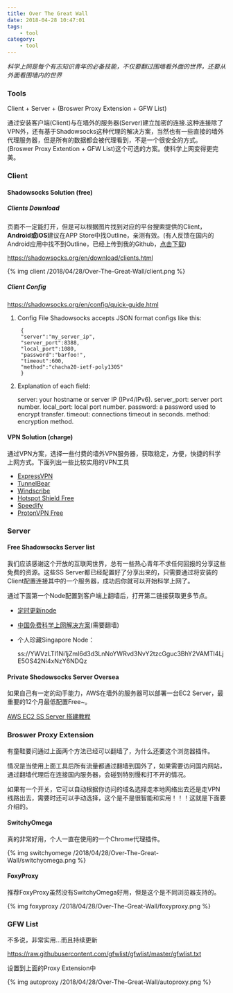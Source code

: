 ```yaml
---
title: Over The Great Wall
date: 2018-04-28 10:47:01
tags:
	- tool
category:
	- tool
---
```

*科学上网是每个有志知识青年的必备技能，不仅要翻过围墙看外面的世界，还要从外面看围墙内的世界*

### Tools

Client + Server + (Broswer Proxy Extension + GFW List)

通过安装客户端(Client)与在墙外的服务器(Server)建立加密的连接.这种连接除了VPN外，还有基于Shadowsocks这种代理的解决方案，当然也有一些直接的墙外代理服务器，但是所有的数据都会被代理看到，不是一个很安全的方式。(Broswer Proxy Extention + GFW List)这个可选的方案。使科学上网变得更完美。


### Client
#### Shadowsocks Solution (free)
##### Clients Download
页面不一定能打开，但是可以根据图片找到对应的平台搜索提供的Client，**Android或iOS**建议在APP Store中找Outline，亲测有效。(有人反馈在国内的Android应用中找不到Outline，已经上传到我的Github，[点击下载](https://github.com/philippe233/outline-for-android/archive/master.zip))

https://shadowsocks.org/en/download/clients.html

{% img client /2018/04/28/Over-The-Great-Wall/client.png %}

##### Client Config

<https://shadowsocks.org/en/config/quick-guide.html>


1. Config File
Shadowsocks accepts JSON format configs like this:

		{
    	"server":"my_server_ip",
    	"server_port":8388,
    	"local_port":1080,
    	"password":"barfoo!",
    	"timeout":600,
		"method":"chacha20-ietf-poly1305"
		}

2. Explanation of each field:

	server: your hostname or server IP (IPv4/IPv6).
	server_port: server port number.
	local_port: local port number.
	password: a password used to encrypt transfer.
	timeout: connections timeout in seconds.
	method: encryption method.

#### VPN Solution (charge)
通过VPN方案，选择一些付费的墙外VPN服务器，获取稳定，方便，快捷的科学上网方式。下面列出一些比较实用的VPN工具

* [ExpressVPN](https://www.express-vpn-mirror.club/techradar)
* [TunnelBear](http://click.tunnelbear.com/aff_c?offer_id=40&aff_id=2940)
* [Windscribe](https://windscribe.com/upgrade?promo=WS50OFF&afftag=trd-5380592452726525657&affid=fghzq9e1)
* [Hotspot Shield Free](http://hsselite.7eer.net/c/356741/64013/1691)
* [Speedify](http://speedify.evyy.net/c/221109/311275/3088)
* [ProtonVPN Free](https://account.protonvpn.com/signup)



### Server
#### Free Shadowsocks Server list
我们应该感谢这个开放的互联网世界，总有一些热心青年不求任何回报的分享这些免费的资源。这些SS Server都已经配置好了分享出来的，只需要通过将安装的Client配置连接其中的一个服务器，成功后你就可以开始科学上网了。

通过下面第一个Node配置到客户端上翻墙后，打开第二链接获取更多节点。

* [定时更新node](https://freess.pub/)

* [中国免费科学上网解决方案](https://blackpaperxyz.zdhweb.com/2017/02/my-free-ways-of-how-to-use-gmail-in-china.html)(需要翻墙)

* 个人珍藏Singapore Node：

	ss://YWVzLTI1Ni1jZmI6d3d3LnNoYWRvd3NvY2tzcGguc3BhY2VAMTI4LjE5OS42Ni4xNzY6NDQz


#### Private Shodowsocks Server Oversea
如果自己有一定的动手能力，AWS在墙外的服务器可以部署一台EC2 Server，最重要的12个月最低配置Free~。

[AWS EC2 SS Server 搭建教程](http://www.tyrion.wang/2017/02/04/VPN%E6%90%AD%E5%BB%BA-%E4%BA%9A%E9%A9%AC%E9%80%8AEC2-Shadowsocks/)



### Broswer Proxy Extension
有童鞋要问通过上面两个方法已经可以翻墙了，为什么还要这个浏览器插件。

情况是当使用上面工具后所有流量都通过翻墙到国外了，如果需要访问国内网站，通过翻墙代理后在连接国内服务器，会碰到特别慢和打不开的情况。

如果有一个开关，它可以自动根据你访问的域名选择走本地网络出去还是走VPN线路出去，需要时还可以手动选择，这个是不是很智能和实用！！！这就是下面要介绍的。

#### SwitchyOmega
真的非常好用，个人一直在使用的一个Chrome代理插件。

{% img switchyomege /2018/04/28/Over-The-Great-Wall/switchyomega.png %}

#### FoxyProxy
推荐FoxyProxy虽然没有SwitchyOmega好用，但是这个是不同浏览器支持的。

{% img foxyproxy /2018/04/28/Over-The-Great-Wall/foxyproxy.png %}



### GFW List
不多说，非常实用...而且持续更新

<https://raw.githubusercontent.com/gfwlist/gfwlist/master/gfwlist.txt>


设置到上面的Proxy Extension中

{% img autoproxy /2018/04/28/Over-The-Great-Wall/autoproxy.png %}